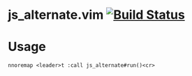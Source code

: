 # js_alternate.vim [![Build Status](https://travis-ci.org/dunckr/js_alternate.vim.svg?branch=master)](https://travis-ci.org/dunckr/js_alternate.vim)

# Usage

```vim
nnoremap <leader>t :call js_alternate#run()<cr>
```
